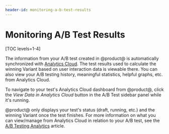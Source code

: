 ```yaml
---
header-id: monitoring-a-b-test-results
---
```


# Monitoring A/B Test Results

[TOC levels=1-4]

The information from your A/B test created in @product@ is automatically
synchronized with
[Analytics Cloud](https://help.liferay.com/hc/en-us/articles/360006608732). The
test results used to calculate the winning Variant based on user interaction
data is viewable there. You can also view your A/B testing history, meaningful
statistics, helpful graphs, etc. from Analytics Cloud.

To navigate to your test's Analytics Cloud dashboard from @product@, click the
*View Data in Analytics Cloud* button in the A/B Test sidebar panel while it's
running.

@product@ only displays your test's status (draft, running, etc.) and the
winning Variant once the test finishes. For more information on what you can
view/manage from Analytics Cloud in relation to your A/B test, see the
[A/B Testing Analytics](https://help.liferay.com/hc/en-us/sections/360001492292-Analyzing-Touchpoints)
article.

<!-- Replace link above with specific AC A/B Testing article when available -->
